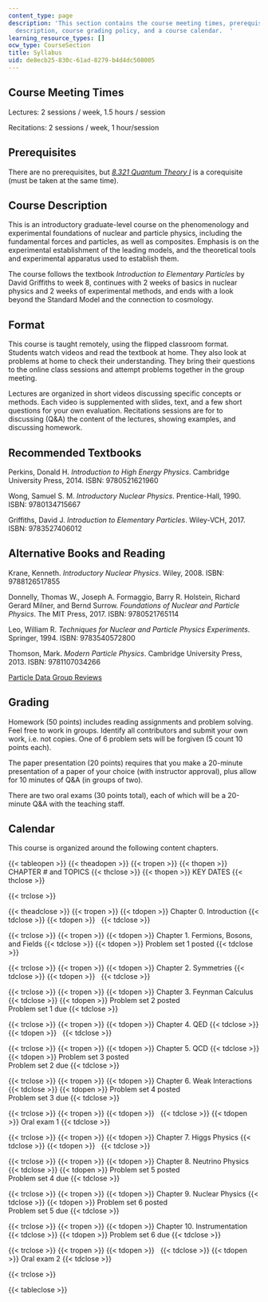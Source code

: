 ```yaml
---
content_type: page
description: 'This section contains the course meeting times, prerequisites, course
  description, course grading policy, and a course calendar.  '
learning_resource_types: []
ocw_type: CourseSection
title: Syllabus
uid: de8ecb25-830c-61ad-8279-b4d4dc508005
---
```


Course Meeting Times
--------------------

Lectures: 2 sessions / week, 1.5 hours / session

Recitations: 2 sessions / week, 1 hour/session

Prerequisites
-------------

There are no prerequisites, but _[8.321 Quantum Theory I](/courses/8-321-quantum-theory-i-fall-2017)_ is a corequisite (must be taken at the same time).

Course Description
------------------

This is an introductory graduate-level course on the phenomenology and experimental foundations of nuclear and particle physics, including the fundamental forces and particles, as well as composites. Emphasis is on the experimental establishment of the leading models, and the theoretical tools and experimental apparatus used to establish them.

The course follows the textbook _Introduction to Elementary Particles_ by David Griffiths to week 8, continues with 2 weeks of basics in nuclear physics and 2 weeks of experimental methods, and ends with a look beyond the Standard Model and the connection to cosmology.

Format
------

This course is taught remotely, using the flipped classroom format. Students watch videos and read the textbook at home. They also look at problems at home to check their understanding. They bring their questions to the online class sessions and attempt problems together in the group meeting.

Lectures are organized in short videos discussing specific concepts or methods. Each video is supplemented with slides, text, and a few short questions for your own evaluation. Recitations sessions are for to discussing (Q&A) the content of the lectures, showing examples, and discussing homework.

Recommended Textbooks
---------------------

Perkins, Donald H. _Introduction to High Energy Physics_. Cambridge University Press, 2014. ISBN: 9780521621960

Wong, Samuel S. M. _Introductory Nuclear Physics_. Prentice-Hall, 1990. ISBN: 9780134715667

Griffiths, David J. _Introduction to Elementary Particles_. Wiley-VCH, 2017. ISBN: 9783527406012

Alternative Books and Reading
-----------------------------

Krane, Kenneth. _Introductory Nuclear Physics_. Wiley, 2008. ISBN: 9788126517855

Donnelly, Thomas W., Joseph A. Formaggio, Barry R. Holstein, Richard Gerard Milner, and Bernd Surrow. _Foundations of Nuclear and Particle Physics_. The MIT Press, 2017. ISBN: 9780521765114

Leo, William R. _Techniques for Nuclear and Particle Physics Experiments_. Springer, 1994. ISBN: 9783540572800

Thomson, Mark. _Modern Particle Physics_. Cambridge University Press, 2013. ISBN: 9781107034266

[Particle Data Group Reviews](https://pdg.lbl.gov/2020/reviews/contents_sports.html)

Grading
-------

Homework (50 points) includes reading assignments and problem solving. Feel free to work in groups. Identify all contributors and submit your own work, i.e. not copies. One of 6 problem sets will be forgiven (5 count 10 points each).

The paper presentation (20 points) requires that you make a 20-minute presentation of a paper of your choice (with instructor approval), plus allow for 10 minutes of Q&A (in groups of two).

There are two oral exams (30 points total), each of which will be a 20-minute Q&A with the teaching staff.

Calendar
--------

This course is organized around the following content chapters.

{{< tableopen >}}
{{< theadopen >}}
{{< tropen >}}
{{< thopen >}}
CHAPTER # and TOPICS
{{< thclose >}}
{{< thopen >}}
KEY DATES
{{< thclose >}}

{{< trclose >}}

{{< theadclose >}}
{{< tropen >}}
{{< tdopen >}}
Chapter 0. Introduction
{{< tdclose >}}
{{< tdopen >}}
 
{{< tdclose >}}

{{< trclose >}}
{{< tropen >}}
{{< tdopen >}}
Chapter 1. Fermions, Bosons, and Fields
{{< tdclose >}}
{{< tdopen >}}
Problem set 1 posted
{{< tdclose >}}

{{< trclose >}}
{{< tropen >}}
{{< tdopen >}}
Chapter 2. Symmetries
{{< tdclose >}}
{{< tdopen >}}
 
{{< tdclose >}}

{{< trclose >}}
{{< tropen >}}
{{< tdopen >}}
Chapter 3. Feynman Calculus
{{< tdclose >}}
{{< tdopen >}}
Problem set 2 posted  
Problem set 1 due
{{< tdclose >}}

{{< trclose >}}
{{< tropen >}}
{{< tdopen >}}
Chapter 4. QED
{{< tdclose >}}
{{< tdopen >}}
 
{{< tdclose >}}

{{< trclose >}}
{{< tropen >}}
{{< tdopen >}}
Chapter 5. QCD
{{< tdclose >}}
{{< tdopen >}}
Problem set 3 posted  
Problem set 2 due
{{< tdclose >}}

{{< trclose >}}
{{< tropen >}}
{{< tdopen >}}
Chapter 6. Weak Interactions
{{< tdclose >}}
{{< tdopen >}}
Problem set 4 posted  
Problem set 3 due
{{< tdclose >}}

{{< trclose >}}
{{< tropen >}}
{{< tdopen >}}
 
{{< tdclose >}}
{{< tdopen >}}
Oral exam 1
{{< tdclose >}}

{{< trclose >}}
{{< tropen >}}
{{< tdopen >}}
Chapter 7. Higgs Physics
{{< tdclose >}}
{{< tdopen >}}
 
{{< tdclose >}}

{{< trclose >}}
{{< tropen >}}
{{< tdopen >}}
Chapter 8. Neutrino Physics
{{< tdclose >}}
{{< tdopen >}}
Problem set 5 posted  
Problem set 4 due
{{< tdclose >}}

{{< trclose >}}
{{< tropen >}}
{{< tdopen >}}
Chapter 9. Nuclear Physics
{{< tdclose >}}
{{< tdopen >}}
Problem set 6 posted  
Problem set 5 due
{{< tdclose >}}

{{< trclose >}}
{{< tropen >}}
{{< tdopen >}}
Chapter 10. Instrumentation
{{< tdclose >}}
{{< tdopen >}}
Problem set 6 due
{{< tdclose >}}

{{< trclose >}}
{{< tropen >}}
{{< tdopen >}}
 
{{< tdclose >}}
{{< tdopen >}}
Oral exam 2
{{< tdclose >}}

{{< trclose >}}

{{< tableclose >}}